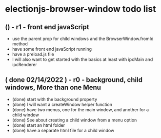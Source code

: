 # electionjs-browser-window todo list

## () - r1 - front end javaScript
* use the parent prop for child windows and the BrowserWindow.fromId method
* have some front end javaScript running
* have a preload.js file
* I will also want to get started with the basics at least with ipcMain and ipcRenderer

## ( done 02/14/2022 ) - r0 - background, child windows, More than one Menu
* (done) start with the background property
* (done) I will want a createWindow helper function
* (done) have two menus, one for the main window, and another for a child window
* (done) See about creating a child window from a menu option
* (done) start an html folder
* (done) have a separate html file for a child window
